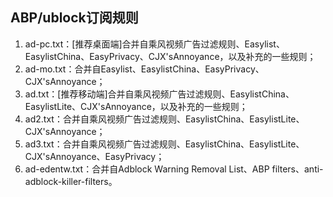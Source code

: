 ## ABP/ublock订阅规则
1. ad-pc.txt：[推荐桌面端]合并自乘风视频广告过滤规则、Easylist、EasylistChina、EasyPrivacy、CJX'sAnnoyance，以及补充的一些规则；
1. ad-mo.txt：合并自Easylist、EasylistChina、EasyPrivacy、CJX'sAnnoyance；
3. ad.txt：[推荐移动端]合并自乘风视频广告过滤规则、EasylistChina、EasylistLite、CJX'sAnnoyance，以及补充的一些规则；
4. ad2.txt：合并自乘风视频广告过滤规则、EasylistChina、EasylistLite、CJX'sAnnoyance；
5. ad3.txt：合并自乘风视频广告过滤规则、EasylistChina、EasylistLite、CJX'sAnnoyance、EasyPrivacy；
6. ad-edentw.txt：合并自Adblock Warning Removal List、ABP filters、anti-adblock-killer-filters。
